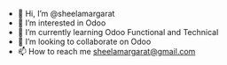 - 👋 Hi, I’m @sheelamargarat
- 👀 I’m interested in Odoo
- 🌱 I’m currently learning Odoo Functional and Technical
- 💞️ I’m looking to collaborate on Odoo
- 📫 How to reach me sheelamargarat@gmail.com

<!---
sheelamargarat/sheelamargarat is a ✨ special ✨ repository because its `README.md` (this file) appears on your GitHub profile.
You can click the Preview link to take a look at your changes.
--->
